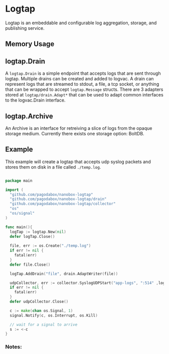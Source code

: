 # Logtap

Logtap is an embeddable and configurable log aggregation, storage, and publishing service.

## Memory Usage

## logtap.Drain

A `logtap.Drain` is a simple endpoint that accepts logs that are sent through logtap. Multiple drains can be created and added to logvac. A drain can represent logs that are streamed to stdout, a file, a tcp socket, or anything that can be wrapped to accept `logtap.Message` structs. There are 3 adapters stored at `logtap/drain.Adapt*` that can be used to adapt common interfaces to the logvac.Drain interface.

## logtap.Archive

An Archive is an interface for retreiving a slice of logs from the opaque storage medium. Currently there exists one storage option: BoltDB.

## Example

This example will create a logtap that accepts udp syslog packets and stores them on disk in a file called `./temp.log`.

```go

package main

import (
  "github.com/pagodabox/nanobox-logtap"
  "github.com/pagodabox/nanobox-logtap/drain"
  "github.com/pagodabox/nanobox-logtap/collector"
  "os"
  "os/signal"
)

func main(){
  logTap := logtap.New(nil)
  defer logTap.Close()
  
  file, err := os.Create("./temp.log")
  if err != nil {
    fatal(err)
  }
  defer file.Close()

  logTap.AddDrain("file", drain.AdaptWriter(file))

  udpCollector, err := collector.SyslogUDPStart("app-logs", ":514" ,logTap)
  if err != nil {
    fatal(err)
  }
  defer udpCollector.Close()

  c := make(chan os.Signal, 1)
  signal.Notify(c, os.Interrupt, os.Kill)

  // wait for a signal to arrive
  s := <-c
}
```


### Notes: